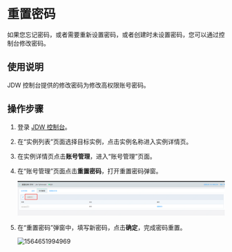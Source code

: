 # 重置密码

如果您忘记密码，或者需要重新设置密码，或者创建时未设置密码，您可以通过控制台修改密码。

## 使用说明

JDW 控制台提供的修改密码为修改高权限账号密码。

## 操作步骤

1. 登录 [JDW 控制台](http://jdw-console.jdcloud.com/list)。

2. 在“实例列表”页面选择目标实例，点击实例名称进入实例详情页。

3. 在实例详情页点击**账号管理**，进入“账号管理”页面。

4. 在“账号管理”页面点击**重置密码**，打开重置密码弹窗。

   ![3](../../../image/RDS/create-jdw.png)

5. 在“重置密码”弹窗中，填写新密码，点击**确定**，完成密码重置。

   ![1564651994969](../../../../../image/JCS-for-Greenplum/jdw-009.png)

